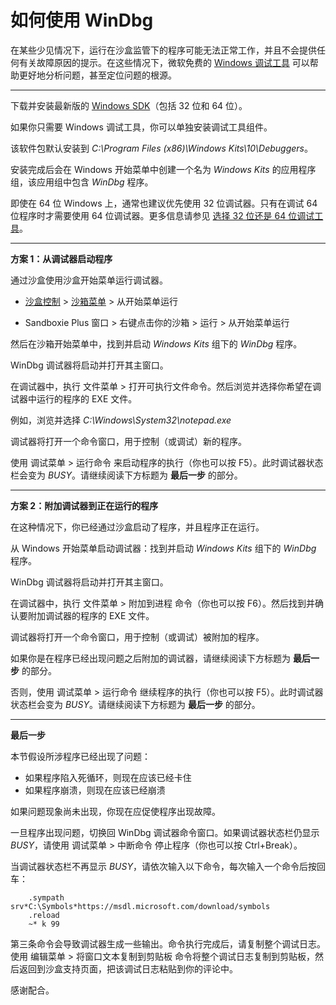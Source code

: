 # 如何使用 WinDbg

在某些少见情况下，运行在沙盒监管下的程序可能无法正常工作，并且不会提供任何有关故障原因的提示。在这些情况下，微软免费的 [Windows 调试工具](https://docs.microsoft.com/en-us/windows-hardware/drivers/debugger/debugger-download-tools) 可以帮助更好地分析问题，甚至定位问题的根源。

* * *

下载并安装最新版的 [Windows SDK](https://developer.microsoft.com/en-us/windows/downloads/windows-sdk)（包括 32 位和 64 位）。

如果你只需要 Windows 调试工具，你可以单独安装调试工具组件。

该软件包默认安装到 _C:\Program Files (x86)\Windows Kits\10\Debuggers_。

安装完成后会在 Windows 开始菜单中创建一个名为 _Windows Kits_ 的应用程序组，该应用组中包含 _WinDbg_ 程序。

即使在 64 位 Windows 上，通常也建议优先使用 32 位调试器。只有在调试 64 位程序时才需要使用 64 位调试器。更多信息请参见 [选择 32 位还是 64 位调试工具](https://docs.microsoft.com/en-us/windows-hardware/drivers/debugger/choosing-a-32-bit-or-64-bit-debugger-package)。

* * *

**方案 1：从调试器启动程序**

通过沙盒使用沙盒开始菜单运行调试器。

* [沙盒控制](SandboxieControl.md) > [沙箱菜单](SandboxMenu.md) > 从开始菜单运行

* Sandboxie Plus 窗口 > 右键点击你的沙箱 > 运行 > 从开始菜单运行

然后在沙箱开始菜单中，找到并启动 _Windows Kits_ 组下的 _WinDbg_ 程序。

WinDbg 调试器将启动并打开其主窗口。

在调试器中，执行 文件菜单 > 打开可执行文件命令。然后浏览并选择你希望在调试器中运行的程序的 EXE 文件。

例如，浏览并选择 _C:\Windows\System32\notepad.exe_

调试器将打开一个命令窗口，用于控制（或调试）新的程序。

使用 调试菜单 > 运行命令 来启动程序的执行（你也可以按 F5）。此时调试器状态栏会变为 *BUSY*。请继续阅读下方标题为 **最后一步** 的部分。

* * *

**方案 2：附加调试器到正在运行的程序**

在这种情况下，你已经通过沙盒启动了程序，并且程序正在运行。

从 Windows 开始菜单启动调试器：找到并启动 _Windows Kits_ 组下的 _WinDbg_ 程序。

WinDbg 调试器将启动并打开其主窗口。

在调试器中，执行 文件菜单 > 附加到进程 命令（你也可以按 F6）。然后找到并确认要附加调试器的程序的 EXE 文件。

调试器将打开一个命令窗口，用于控制（或调试）被附加的程序。

如果你是在程序已经出现问题之后附加的调试器，请继续阅读下方标题为 **最后一步** 的部分。

否则，使用 调试菜单 > 运行命令 继续程序的执行（你也可以按 F5）。此时调试器状态栏会变为 *BUSY*。请继续阅读下方标题为 **最后一步** 的部分。

* * *

**最后一步**

本节假设所涉程序已经出现了问题：

*   如果程序陷入死循环，则现在应该已经卡住
*   如果程序崩溃，则现在应该已经崩溃

如果问题现象尚未出现，你现在应促使程序出现故障。

一旦程序出现问题，切换回 WinDbg 调试器命令窗口。如果调试器状态栏仍显示 *BUSY*，请使用  调试菜单 > 中断命令 停止程序（你也可以按 Ctrl+Break）。

当调试器状态栏不再显示 *BUSY*，请依次输入以下命令，每次输入一个命令后按回车：

```
    .sympath srv*C:\Symbols*https://msdl.microsoft.com/download/symbols
    .reload
    ~* k 99
```

第三条命令会导致调试器生成一些输出。命令执行完成后，请复制整个调试日志。使用  编辑菜单 > 将窗口文本复制到剪贴板 命令将整个调试日志复制到剪贴板，然后返回到沙盒支持页面，把该调试日志粘贴到你的评论中。

感谢配合。